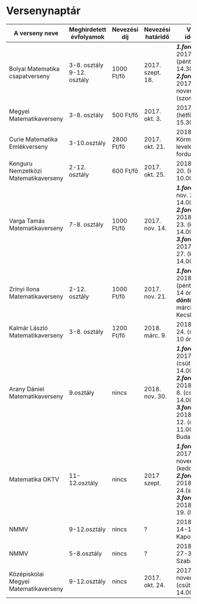 # Versenynaptár

| A verseny neve                        | Meghirdetett évfolyamok    | Nevezési díj | Nevezési határidő | Verseny időpontja                                                                                                                                     |
|---------------------------------------|----------------------------|--------------|-------------------|-------------------------------------------------------------------------------------------------------------------------------------------------------|
| Bolyai Matematika csapatverseny       | 3-8. osztály 9-12. osztály | 1000 Ft/fő   | 2017. szept. 18.  | ***1.forduló***: 2017. okt. 13. (péntek)<br />14.30-15.30,<br /> ***2.forduló***: 2017. november 18. (szombat)                                                             |
| Megyei Matematikaverseny              | 3-8. osztály               | 500 Ft/fő    | 2017. okt. 3.     | 2017. okt. 16. (hétfő) 14.00-15.30                                                                                                                    |
| Curie Matematika Emlékverseny         | 3-10.osztály               | 2800 Ft/fő   | 2017. okt. 21.    | 2018. febr. 2. Körmend, 3 levelezős forduló után                                                                                                      |
| Kenguru Nemzetközi Matematikaverseny  | 2-12. osztály              | 600 Ft/fő    | 2017. okt. 25.    | 2018. márc. 20. (kedd) 10.00-11.15                                                                                                                    |
| Varga Tamás Matematikaverseny         | 7-8. osztály               | 1000 Ft/fő   | 2017. nov. 14.    | ***1.forduló***:2017. nov. 28. (kedd)<br />14.00-16.00,<br /> ***2.forduló***: 2018. január 23. (kedd)<br />14.00-16.30,<br /> ***3.forduló***: 2017. február 27. (kedd) 14.00-17.00       |
| Zrínyi Ilona Matematikaverseny        | 2-12. osztály              | 1000 Ft/fő   | 2017. nov. 21.    | ***1.forduló***: 2018. febr. 16. (péntek)<br />14 óra,<br /> ***döntő***: 2018. március 28-30.<br />Kecskemét                                                                    |
| Kalmár László Matematikaverseny       | 3-8. osztály               | 1200 Ft/fő   | 2018. márc. 9.    | 2018. márc. 24. (szombat)<br />10 óra                                                                                                                      |
| Arany Dániel Matematikaverseny        | 9.osztály                  | nincs        | 2018. nov. 30.    | ***1.forduló***: 2017. dec. 14. (csüt)<br />14.00-18.00,<br /> ***2.forduló***: 2018. február 8. (csüt)<br />14.00-18.00,<br /> ***3.forduló***: 2018. április 12. (csüt).<br />11.00-15.00 Budapest |
| Matematika OKTV                       | 11-12.osztály              | nincs        | 2017 szept.   | ***1.forduló***: 2017. november 14.(kedd),<br /> ***2.forduló***: 2018. január 24.(szerda),<br /> ***3.forduló***: 2018. március 19. (hétfő)                                      |
| NMMV                                  | 9-12.osztály               | nincs        | ?                 | 2018. március 14-18. Kaposvár                                                                                                                         |
| NMMV                                  | 5-8.osztály                | nincs        | ?                 | 2018. április 27-30. Szabadka                                                                                                                         |
| Középiskolai Megyei Matematikaverseny | 9-12.osztály               | nincs        | 2017. okt. 24. | 2017. november 9. (csüt.)<br />14.00-17.00       